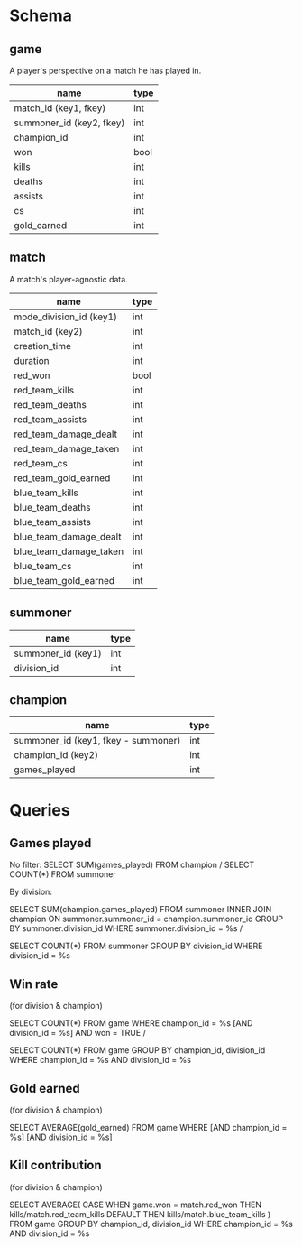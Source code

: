 # Schema

## game
A player's perspective on a match he has played in.

| name                     | type  |
| ---                      | ---   |
| match_id (key1, fkey)    | int   |
| summoner_id (key2, fkey) | int   |
| champion_id              | int   |
| won                      | bool  |
| kills                    | int   |
| deaths                   | int   |
| assists                  | int   |
| cs                       | int   |
| gold_earned              | int   |

## match
A match's player-agnostic data.

| name                    | type |
| ---                     | ---  |
| mode_division_id (key1) | int  |
| match_id (key2)         | int  |
| creation_time           | int  |
| duration                | int  |
| red_won                 | bool |
| red_team_kills          | int  |
| red_team_deaths         | int  |
| red_team_assists        | int  |
| red_team_damage_dealt   | int  |
| red_team_damage_taken   | int  |
| red_team_cs             | int  |
| red_team_gold_earned    | int  |
| blue_team_kills         | int  |
| blue_team_deaths        | int  |
| blue_team_assists       | int  |
| blue_team_damage_dealt  | int  |
| blue_team_damage_taken  | int  |
| blue_team_cs            | int  |
| blue_team_gold_earned   | int  |

## summoner

| name               | type |
| ---                | ---  |
| summoner_id (key1) | int  |
| division_id        | int  |

## champion

| name                                | type |
| ---                                 | ---  |
| summoner_id (key1, fkey - summoner) | int  |
| champion_id (key2)                  | int  |
| games_played                        | int  |

# Queries

## Games played

No filter: SELECT SUM(games_played) FROM champion / SELECT COUNT(\*) FROM summoner

By division:

SELECT SUM(champion.games_played)
FROM summoner INNER JOIN champion
ON summoner.summoner_id = champion.summoner_id
GROUP BY summoner.division_id
WHERE summoner.division_id = %s /

SELECT COUNT(\*)
FROM summoner
GROUP BY division_id
WHERE division_id = %s

## Win rate

(for division & champion)

SELECT COUNT(\*)
FROM game
WHERE champion_id = %s [AND division_id = %s] AND won = TRUE /

SELECT COUNT(\*)
FROM game
GROUP BY champion_id, division_id
WHERE champion_id = %s AND division_id = %s

## Gold earned

(for division & champion)

SELECT AVERAGE(gold_earned)
FROM game
WHERE [AND champion_id = %s] [AND division_id = %s]

## Kill contribution

(for division & champion)

SELECT AVERAGE(
    CASE WHEN game.won = match.red_won
        THEN kills/match.red_team_kills
        DEFAULT THEN kills/match.blue_team_kills
)
FROM game
GROUP BY champion_id, division_id
WHERE champion_id = %s AND division_id = %s
